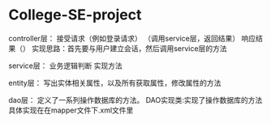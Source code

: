 # College-SE-project
controller层：
接受请求（例如登录请求）
（调用service层，返回结果）
响应结果（）
实现思路：首先要与用户建立会话，然后调用service层的方法

service层：
业务逻辑判断
实现方法

entity层：
写出实体相关属性，以及所有获取属性，修改属性的方法

dao层：
定义了一系列操作数据库的方法。
DAO实现类:实现了操作数据库的方法
具体实现在在mapper文件下.xml文件里
